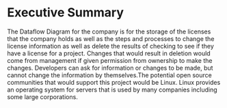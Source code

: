 <h1>Executive Summary</h1>

The Dataflow Diagram for the company is for the storage of the licenses that the company holds as well as the
steps and processes to change the license information as well as delete the results of checking to see if they
have a license for a project. Changes that would result in deletion would come from management if given 
permission from ownership to make the changes. Developers can ask for information or changes to be made, but 
cannot change the information by themselves.The potential open source communities that would support this project 
would be Linux. Linux provides an operating system for servers that is used by many companies including some large 
corporations.

